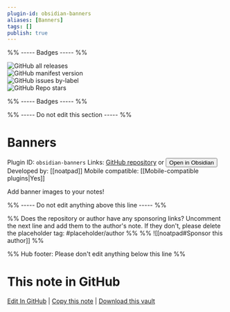 ```yaml
---
plugin-id: obsidian-banners
aliases: [Banners]
tags: []
publish: true
---
```


%% ----- Badges ----- %%

![GitHub all releases](https://img.shields.io/github/downloads/noatpad/obsidian-banners/total?color=573E7A&logo=github&style=for-the-badge)  
![GitHub manifest version](https://img.shields.io/github/manifest-json/v/noatpad/obsidian-banners?color=573E7A&logo=github&style=for-the-badge)  
![GitHub issues by-label](https://img.shields.io/github/issues/noatpad/obsidian-banners/help%20wanted?color=573E7A&logo=github&style=for-the-badge)  
![GitHub Repo stars](https://img.shields.io/github/stars/noatpad/obsidian-banners?color=573E7A&logo=github&style=for-the-badge)

%% ----- Badges ----- %%

%% ----- Do not edit this section ----- %%

# Banners

Plugin ID: `obsidian-banners`
Links: [GitHub repository](https://github.com/noatpad/obsidian-banners) or [<button id=HH>Open in Obsidian</button>](obsidian://show-plugin?id=obsidian-banners)
Developed by: [[noatpad]]
Mobile compatible: [[Mobile-compatible plugins|Yes]]

Add banner images to your notes!

%% ----- Do not edit anything above this line ----- %%

%% Does the repository or author have any sponsoring links? Uncomment the next line and add them to the author's note. If they don't, please delete the placeholder tag: #placeholder/author %%
%% ![[noatpad#Sponsor this author]] %%

%% Hub footer: Please don't edit anything below this line %%

# This note in GitHub

<span class="git-footer">[Edit In GitHub](https://github.dev/obsidian-community/obsidian-hub/blob/main/02%20-%20Community%20Expansions/02.05%20All%20Community%20Expansions/Plugins/obsidian-banners.md "git-hub-edit-note") | [Copy this note](https://raw.githubusercontent.com/obsidian-community/obsidian-hub/main/02%20-%20Community%20Expansions/02.05%20All%20Community%20Expansions/Plugins/obsidian-banners.md "git-hub-copy-note") | [Download this vault](https://github.com/obsidian-community/obsidian-hub/archive/refs/heads/main.zip "git-hub-download-vault") </span>

